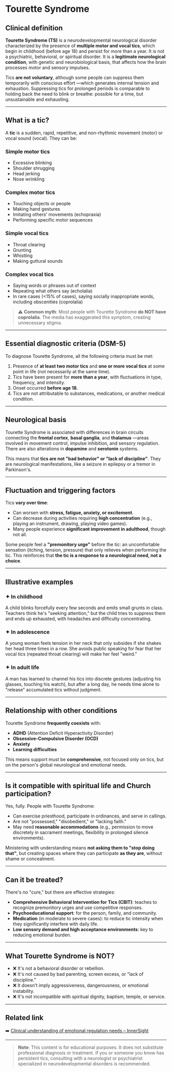# Tourette Syndrome

## Clinical definition
**Tourette Syndrome (TS)** is a neurodevelopmental neurological disorder characterized by the presence of **multiple motor and vocal tics**, which begin in childhood (before age 18) and persist for more than a year. It is not a psychiatric, behavioral, or spiritual disorder. It is a **legitimate neurological condition**, with genetic and neurobiological basis, that affects how the brain processes motor and sensory impulses.

Tics **are not voluntary**, although some people can suppress them temporarily with conscious effort —which generates internal tension and exhaustion. Suppressing tics for prolonged periods is comparable to holding back the need to blink or breathe: possible for a time, but unsustainable and exhausting.

---

## What is a tic?
A **tic** is a sudden, rapid, repetitive, and non-rhythmic movement (motor) or vocal sound (vocal). They can be:

### Simple motor tics
- Excessive blinking  
- Shoulder shrugging  
- Head jerking  
- Nose wrinkling

### Complex motor tics
- Touching objects or people  
- Making hand gestures  
- Imitating others' movements (echopraxia)  
- Performing specific motor sequences

### Simple vocal tics
- Throat clearing  
- Grunting  
- Whistling  
- Making guttural sounds

### Complex vocal tics
- Saying words or phrases out of context  
- Repeating what others say (echolalia)  
- In rare cases (<15% of cases), saying socially inappropriate words, including obscenities (coprolalia)

> ⚠️ **Common myth**: Most people with Tourette Syndrome **do NOT have coprolalia**. The media has exaggerated this symptom, creating unnecessary stigma.

---

## Essential diagnostic criteria (DSM-5)
To diagnose Tourette Syndrome, all the following criteria must be met:
1. Presence of **at least two motor tics** and **one or more vocal tics** at some point in life (not necessarily at the same time).
2. Tics have been present for **more than a year**, with fluctuations in type, frequency, and intensity.
3. Onset occurred **before age 18**.
4. Tics are not attributable to substances, medications, or another medical condition.

---

## Neurological basis
Tourette Syndrome is associated with differences in brain circuits connecting the **frontal cortex**, **basal ganglia**, and **thalamus** —areas involved in movement control, impulse inhibition, and sensory regulation. There are also alterations in **dopamine** and **serotonin** systems.

This means that **tics are not "bad behavior" or "lack of discipline"**. They are neurological manifestations, like a seizure in epilepsy or a tremor in Parkinson's.

---

## Fluctuation and triggering factors
Tics **vary over time**:
- Can worsen with **stress, fatigue, anxiety, or excitement**.
- Can decrease during activities requiring **high concentration** (e.g., playing an instrument, drawing, playing video games).
- Many people experience **significant improvement in adulthood**, though not all.

Some people feel a **"premonitory urge"** before the tic: an uncomfortable sensation (itching, tension, pressure) that only relieves when performing the tic. This reinforces that **the tic is a response to a neurological need, not a choice**.

---

## Illustrative examples

### ✦ In childhood
A child blinks forcefully every few seconds and emits small grunts in class. Teachers think he's "seeking attention," but the child tries to suppress them and ends up exhausted, with headaches and difficulty concentrating.

### ✦ In adolescence
A young woman feels tension in her neck that only subsides if she shakes her head three times in a row. She avoids public speaking for fear that her vocal tics (repeated throat clearing) will make her feel "weird."

### ✦ In adult life
A man has learned to channel his tics into discrete gestures (adjusting his glasses, touching his watch), but after a long day, he needs time alone to "release" accumulated tics without judgment.

---

## Relationship with other conditions
Tourette Syndrome **frequently coexists** with:
- **ADHD** (Attention Deficit Hyperactivity Disorder)  
- **Obsessive-Compulsive Disorder (OCD)**  
- **Anxiety**  
- **Learning difficulties**

This means support must be **comprehensive**, not focused only on tics, but on the person's global neurological and emotional needs.

---

## Is it compatible with spiritual life and Church participation?
Yes, fully. People with Tourette Syndrome:
- Can exercise priesthood, participate in ordinances, and serve in callings.
- Are not "possessed," "disobedient," or "lacking faith."
- May need **reasonable accommodations** (e.g., permission to move discretely in sacrament meetings, flexibility in prolonged silence environments).

Ministering with understanding means **not asking them to "stop doing that"**, but creating spaces where they can participate **as they are**, without shame or concealment.

---

## Can it be treated?
There's no "cure," but there are effective strategies:
- **Comprehensive Behavioral Intervention for Tics (CBIT)**: teaches to recognize premonitory urges and use competitive responses.
- **Psychoeducational support**: for the person, family, and community.
- **Medication** (in moderate to severe cases): to reduce tic intensity when they significantly interfere with daily life.
- **Low sensory demand and high acceptance environments**: key to reducing emotional burden.

---

## What Tourette Syndrome is NOT?
- ❌ It's not a behavioral disorder or rebellion.  
- ❌ It's not caused by bad parenting, screen excess, or "lack of discipline."  
- ❌ It doesn't imply aggressiveness, dangerousness, or emotional instability.  
- ❌ It's not incompatible with spiritual dignity, baptism, temple, or service.

---

## Related link
➡️ [Clinical understanding of emotional regulation needs – InnerSight](https://inner-clarity.github.io/InnerSight/en)

---

> **Note**: This content is for educational purposes. It does not substitute professional diagnosis or treatment. If you or someone you know has persistent tics, consulting with a neurologist or psychiatrist specialized in neurodevelopmental disorders is recommended.
